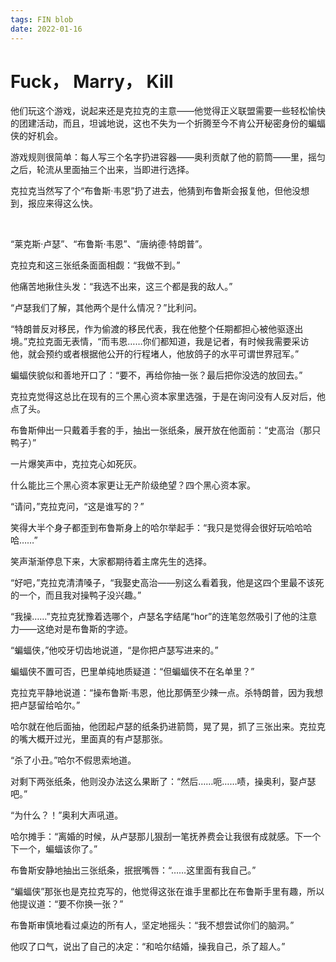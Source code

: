 ```yaml
---
tags: FIN blob
date: 2022-01-16
---
```


# Fuck， Marry， Kill

他们玩这个游戏，说起来还是克拉克的主意——他觉得正义联盟需要一些轻松愉快的团建活动，而且，坦诚地说，这也不失为一个折腾至今不肯公开秘密身份的蝙蝠侠的好机会。

游戏规则很简单：每人写三个名字扔进容器——奥利贡献了他的箭筒——里，摇匀之后，轮流从里面抽三个出来，当即进行选择。

克拉克当然写了个“布鲁斯·韦恩”扔了进去，他猜到布鲁斯会报复他，但他没想到，报应来得这么快。

<br>

“莱克斯·卢瑟”、“布鲁斯·韦恩”、“唐纳德·特朗普”。

克拉克和这三张纸条面面相觑：“我做不到。”

他痛苦地揪住头发：“我选不出来，这三个都是我的敌人。”

“卢瑟我们了解，其他两个是什么情况？”比利问。

“特朗普反对移民，作为偷渡的移民代表，我在他整个任期都担心被他驱逐出境。”克拉克面无表情，“而韦恩……你们都知道，我是记者，有时候我需要采访他，就会预约或者根据他公开的行程堵人，他放鸽子的水平可谓世界冠军。”

蝙蝠侠貌似和善地开口了：“要不，再给你抽一张？最后把你没选的放回去。”

克拉克觉得这总比在现有的三个黑心资本家里选强，于是在询问没有人反对后，他点了头。

布鲁斯伸出一只戴着手套的手，抽出一张纸条，展开放在他面前：“史高治（那只鸭子）”

一片爆笑声中，克拉克心如死灰。

什么能比三个黑心资本家更让无产阶级绝望？四个黑心资本家。

“请问，”克拉克问，“这是谁写的？”

笑得大半个身子都歪到布鲁斯身上的哈尔举起手：“我只是觉得会很好玩哈哈哈哈……”

笑声渐渐停息下来，大家都期待着主席先生的选择。

“好吧，”克拉克清清嗓子，“我娶史高治——别这么看着我，他是这四个里最不该死的一个，而且我对操鸭子没兴趣。”

“我操……”克拉克犹豫着选哪个，卢瑟名字结尾“hor”的连笔忽然吸引了他的注意力——这绝对是布鲁斯的字迹。

“蝙蝠侠，”他咬牙切齿地说道，“是你把卢瑟写进来的。”

蝙蝠侠不置可否，巴里单纯地质疑道：“但蝙蝠侠不在名单里？”

克拉克平静地说道：“操布鲁斯·韦恩，他比那俩至少辣一点。杀特朗普，因为我想把卢瑟留给哈尔。”

哈尔就在他后面抽，他团起卢瑟的纸条扔进箭筒，晃了晃，抓了三张出来。克拉克的嘴大概开过光，里面真的有卢瑟那张。

“杀了小丑。”哈尔不假思索地道。

对剩下两张纸条，他则没办法这么果断了：“然后……呃……啧，操奥利，娶卢瑟吧。”

“为什么？！”奥利大声吼道。

哈尔摊手：“离婚的时候，从卢瑟那儿狠刮一笔抚养费会让我很有成就感。下一个下一个，蝙蝠该你了。”

布鲁斯安静地抽出三张纸条，抿抿嘴唇：“……这里面有我自己。”

“蝙蝠侠”那张也是克拉克写的，他觉得这张在谁手里都比在布鲁斯手里有趣，所以他提议道：“要不你换一张？”

布鲁斯审慎地看过桌边的所有人，坚定地摇头：“我不想尝试你们的脑洞。”

他叹了口气，说出了自己的决定：“和哈尔结婚，操我自己，杀了超人。”
